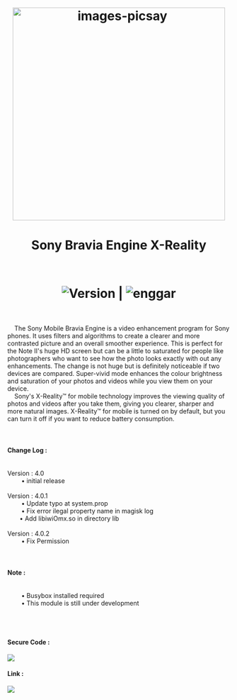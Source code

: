 <h1 align="center">
  <img src="https://i.ibb.co/QMWW88t/images-picsay.jpg" hight="290" width="480" alt="images-picsay" border="0"></img>
    </h1>
<h1 align="center"> Sony Bravia Engine X-Reality </h1>
<br>
<h1 align="center">
    <img src="https://img.shields.io/badge/Version-4.0.2-brightgreen.svg"
      alt="Version" />   |    <img src="https://img.shields.io/badge/Enggar-Sulistyo-blue.svg" alt="enggar">
</h1>
<br>
  <br>
&nbsp; &nbsp; The Sony Mobile Bravia Engine is a video enhancement program for Sony phones. It uses filters and algorithms to create a clearer and more contrasted picture and an overall smoother experience.
This is perfect for the Note II's huge HD screen but can be a little to saturated for people like photographers who want to see how the photo looks exactly with out any enhancements.
The change is not huge but is definitely noticeable if two devices are compared. 
Super-vivid mode enhances the colour brightness and saturation of your photos and videos while you view them on your device.
<br>
&nbsp; &nbsp; Sony's X-Reality™ for mobile technology improves the viewing quality of photos and videos after you take them, giving you clearer, sharper and more natural images. X-Reality™ for mobile is turned on by default, but you can turn it off if you want to reduce battery consumption. 
<br>
<br>
<br>
<h4 align="left"> Change Log :</h4>
<br>
Version : 4.0
<br>
&nbsp; &nbsp; &nbsp; &nbsp; • initial release
<br>
<br>
Version : 4.0.1
<br>
&nbsp; &nbsp; &nbsp; &nbsp; • Update typo at system.prop
<br>
&nbsp; &nbsp; &nbsp; &nbsp; • Fix error ilegal property name in magisk log
<br>
&nbsp; &nbsp; &nbsp; &nbsp;• Add libiwiOmx.so in directory lib
  <br>
  <br>
Version : 4.0.2
<br>
&nbsp; &nbsp; &nbsp; &nbsp; • Fix Permission
<br>
<br>
<br>
<h4>Note :</h4>
<br>
&nbsp; &nbsp; &nbsp; &nbsp; • Busybox installed required
<br>
&nbsp; &nbsp; &nbsp; &nbsp; • This module is still under development
<br>
<br>
<br>
<br>
<h4 align="left"> Secure Code :</h4>
<a href="https://github.com/sonyxperiadev" align="center"><img src="https://img.shields.io/badge/Github-Sony_Developer-yellow.svg?style=for-the-badge&logo=github"></a>
<h4 align="left">Link :</h4> <a href="https://github.com/enggarsulistyo/BraviaEngine"><img src="https://img.shields.io/badge/Github-Enggar_Sulistyo-green.svg?style=for-the-badge&logo=github"></a>
